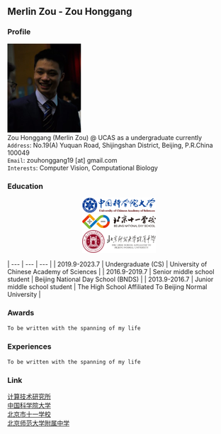 ## Merlin Zou - Zou Honggang

### Profile
<img src="images/zhaopian.jpg" width="33%"> <br>
Zou Honggang (Merlin Zou) @ UCAS as a undergraduate currently <br>
`Address`: No.19(A) Yuquan Road, Shijingshan District, Beijing, P.R.China 100049 <br>
`Email`: zouhonggang19 [at] gmail.com <br>
`Interests`: Computer Vision, Computational Biology

### Education
<div align=center>
  <img src="images/guokeda.jpg" width="33%"> <br>
  <img src="images/shiyi.jpg" width="33%"> <br>
  <img src="images/fuzhong.jpg" width="33%"> <br>
</div>

| --- | --- | --- |
| 2019.9-2023.7 | Undergraduate (CS) | University of Chinese Academy of Sciences |
| 2016.9-2019.7 | Senior middle school student | Beijing National Day School (BNDS) |
| 2013.9-2016.7 | Junior middle school student | The High School Affiliated To Beijing Normal University |

### Awards
```markdown
To be written with the spanning of my life
```

### Experiences
```markdown
To be written with the spanning of my life
```

### Link
[计算技术研究所](http://www.ict.ac.cn/) <br>
[中国科学院大学](https://www.ucas.ac.cn/) <br>
[北京市十一学校](http://www.bnds.cn/) <br>
[北京师范大学附属中学](https://www.bjsdfz.com/)
